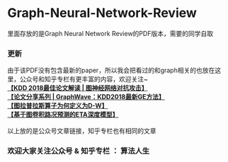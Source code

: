 # Graph-Neural-Network-Review
  里面存放的是Graph Neural Network Review的PDF版本，需要的同学自取
### 更新
  由于该PDF没有包含最新的paper，所以我会把看过的和graph相关的也放在这里，公众号和知乎专栏有更丰富的内容，欢迎关注~ <br> 
  **[【KDD 2018最佳论文解读 | 图神经网络对抗攻击】](https://mp.weixin.qq.com/s?__biz=MzU0ODk1MTcwNA==&mid=2247483798&idx=1&sn=b675e827620fafcb9e5f6bc1c6fe92d6&chksm=fbb60261ccc18b778a6ed347400c3284645b2431248acda221336264d52a05863d52f6164e1a&token=350853886&lang=zh_CN#rd)** <br> 
  **[【论文分享系列 | GraphWave：KDD2018最新GE方法】](https://mp.weixin.qq.com/s?__biz=MzU0ODk1MTcwNA==&mid=2247484230&idx=1&sn=dd82c18667572f684c0c97b1279fbcc8&chksm=fbb600b1ccc189a7d9a20e0eaf92b2325b4533ab48b4906a5241caa8b27db5f4cadb4ceec375&token=350853886&lang=zh_CN#rd)** <br> 
  **[【图拉普拉斯算子为何定义为D-W】](https://mp.weixin.qq.com/s?__biz=MzU0ODk1MTcwNA==&mid=2247484257&idx=1&sn=70ceb8cad8a091dd1c93aaca84b77d21&chksm=fbb60096ccc18980ce324f5476d663d411f712765822635a20cb4c4f1ed209972ae5cbb54c6d&token=350853886&lang=zh_CN#rd)** <br> 
  **[【基于图卷积路况预测的ETA深度模型】](https://mp.weixin.qq.com/s?__biz=MzU0ODk1MTcwNA==&mid=2247484393&idx=1&sn=348082ea3031943d6c7725c75b8aadee&chksm=fbb6001eccc18908262ed118e55d9d542d942622f8dc54ac684791c95674c479213c2a1a13a3&token=350853886&lang=zh_CN#rd)**
  <br><br>
  以上放的是公众号文章链接，知乎专栏也有相同的文章
  
### 欢迎大家关注公众号 & 知乎专栏 ： 算法人生
